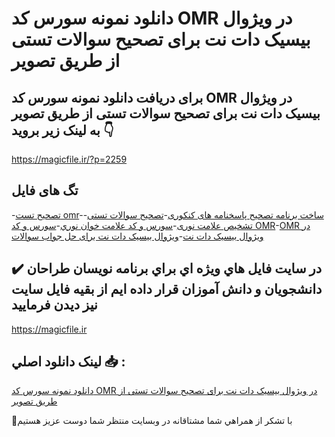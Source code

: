 # دانلود نمونه سورس کد OMR در ویژوال بیسیک دات نت برای تصحیح سوالات تستی از طریق تصویر

## برای دریافت دانلود نمونه سورس کد OMR در ویژوال بیسیک دات نت برای تصحیح سوالات تستی از طریق تصویر به لینک زیر بروید 👇

https://magicfile.ir/?p=2259

## تگ های فایل

-[تصحیح تست omr](https://magicfile.ir/product/%d8%b3%d9%88%d8%b1%d8%b3-%d9%88-%da%a9%d8%afomr-%d8%af%d8%b1-%d9%88%db%8c%da%98%d9%88%d8%a7%d9%84-%d8%a8%db%8c%d8%b3%db%8c%da%a9-%d8%af%d8%a7%d8%aa-%d9%86%d8%aa-%d8%aa%d8%b5%d8%ad%db%8c%d8%ad-%d8%b3%d9%88%d8%a7%d9%84%d8%a7%d8%aa-%d8%aa%d8%b3%d8%aa%db%8c/)-[ساخت برنامه تصحیح پاسخنامه های کنکوری](https://magicfile.ir/product/%d8%b3%d9%88%d8%b1%d8%b3-%d9%88-%da%a9%d8%afomr-%d8%af%d8%b1-%d9%88%db%8c%da%98%d9%88%d8%a7%d9%84-%d8%a8%db%8c%d8%b3%db%8c%da%a9-%d8%af%d8%a7%d8%aa-%d9%86%d8%aa-%d8%aa%d8%b5%d8%ad%db%8c%d8%ad-%d8%b3%d9%88%d8%a7%d9%84%d8%a7%d8%aa-%d8%aa%d8%b3%d8%aa%db%8c/)-[تصحیح سوالات تستی](https://magicfile.ir/product/%d8%b3%d9%88%d8%b1%d8%b3-%d9%88-%da%a9%d8%afomr-%d8%af%d8%b1-%d9%88%db%8c%da%98%d9%88%d8%a7%d9%84-%d8%a8%db%8c%d8%b3%db%8c%da%a9-%d8%af%d8%a7%d8%aa-%d9%86%d8%aa-%d8%aa%d8%b5%d8%ad%db%8c%d8%ad-%d8%b3%d9%88%d8%a7%d9%84%d8%a7%d8%aa-%d8%aa%d8%b3%d8%aa%db%8c/)-[تشخیص علامت نوری](https://magicfile.ir/product/%d8%b3%d9%88%d8%b1%d8%b3-%d9%88-%da%a9%d8%afomr-%d8%af%d8%b1-%d9%88%db%8c%da%98%d9%88%d8%a7%d9%84-%d8%a8%db%8c%d8%b3%db%8c%da%a9-%d8%af%d8%a7%d8%aa-%d9%86%d8%aa-%d8%aa%d8%b5%d8%ad%db%8c%d8%ad-%d8%b3%d9%88%d8%a7%d9%84%d8%a7%d8%aa-%d8%aa%d8%b3%d8%aa%db%8c/)-[سورس و کد علامت خوان نوري](https://magicfile.ir/product/%d8%b3%d9%88%d8%b1%d8%b3-%d9%88-%da%a9%d8%afomr-%d8%af%d8%b1-%d9%88%db%8c%da%98%d9%88%d8%a7%d9%84-%d8%a8%db%8c%d8%b3%db%8c%da%a9-%d8%af%d8%a7%d8%aa-%d9%86%d8%aa-%d8%aa%d8%b5%d8%ad%db%8c%d8%ad-%d8%b3%d9%88%d8%a7%d9%84%d8%a7%d8%aa-%d8%aa%d8%b3%d8%aa%db%8c/)-[سورس و کد OMR](https://magicfile.ir/product/%d8%b3%d9%88%d8%b1%d8%b3-%d9%88-%da%a9%d8%afomr-%d8%af%d8%b1-%d9%88%db%8c%da%98%d9%88%d8%a7%d9%84-%d8%a8%db%8c%d8%b3%db%8c%da%a9-%d8%af%d8%a7%d8%aa-%d9%86%d8%aa-%d8%aa%d8%b5%d8%ad%db%8c%d8%ad-%d8%b3%d9%88%d8%a7%d9%84%d8%a7%d8%aa-%d8%aa%d8%b3%d8%aa%db%8c/)-[OMR در ویژوال بیسیک دات نت](https://magicfile.ir/product/%d8%b3%d9%88%d8%b1%d8%b3-%d9%88-%da%a9%d8%afomr-%d8%af%d8%b1-%d9%88%db%8c%da%98%d9%88%d8%a7%d9%84-%d8%a8%db%8c%d8%b3%db%8c%da%a9-%d8%af%d8%a7%d8%aa-%d9%86%d8%aa-%d8%aa%d8%b5%d8%ad%db%8c%d8%ad-%d8%b3%d9%88%d8%a7%d9%84%d8%a7%d8%aa-%d8%aa%d8%b3%d8%aa%db%8c/)-[ویژوال بیسیک دات نت برای حل جواب سوالات](https://magicfile.ir/product/%d8%b3%d9%88%d8%b1%d8%b3-%d9%88-%da%a9%d8%afomr-%d8%af%d8%b1-%d9%88%db%8c%da%98%d9%88%d8%a7%d9%84-%d8%a8%db%8c%d8%b3%db%8c%da%a9-%d8%af%d8%a7%d8%aa-%d9%86%d8%aa-%d8%aa%d8%b5%d8%ad%db%8c%d8%ad-%d8%b3%d9%88%d8%a7%d9%84%d8%a7%d8%aa-%d8%aa%d8%b3%d8%aa%db%8c/)

## ✔️ در سايت فايل هاي ويژه اي براي برنامه نويسان طراحان دانشجويان و دانش آموزان قرار داده ايم از بقيه فايل سايت نيز ديدن فرماييد

https://magicfile.ir


## لينک دانلود اصلي 📥 :

[دانلود نمونه سورس کد OMR در ویژوال بیسیک دات نت برای تصحیح سوالات تستی از طریق تصویر](https://magicfile.ir/product/%d8%b3%d9%88%d8%b1%d8%b3-%d9%88-%da%a9%d8%afomr-%d8%af%d8%b1-%d9%88%db%8c%da%98%d9%88%d8%a7%d9%84-%d8%a8%db%8c%d8%b3%db%8c%da%a9-%d8%af%d8%a7%d8%aa-%d9%86%d8%aa-%d8%aa%d8%b5%d8%ad%db%8c%d8%ad-%d8%b3%d9%88%d8%a7%d9%84%d8%a7%d8%aa-%d8%aa%d8%b3%d8%aa%db%8c/) 


🙏با تشکر از همراهي شما مشتاقانه در وبسایت منتظر شما دوست عزیز هستیم


